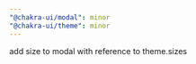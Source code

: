 ```yaml
---
"@chakra-ui/modal": minor
"@chakra-ui/theme": minor
---
```


add size to modal with reference to theme.sizes
